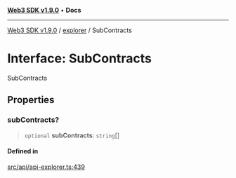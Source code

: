 [**Web3 SDK v1.9.0**](../../../README.md) • **Docs**

***

[Web3 SDK v1.9.0](../../../globals.md) / [explorer](../README.md) / SubContracts

# Interface: SubContracts

SubContracts

## Properties

### subContracts?

> `optional` **subContracts**: `string`[]

#### Defined in

[src/api/api-explorer.ts:439](https://github.com/Mystic-Nayy/alephium-web3/blob/c1afd789a197ce5fe21f08c2965942090157c33d/packages/web3/src/api/api-explorer.ts#L439)

